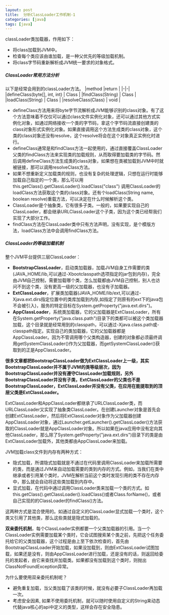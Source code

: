 ```yaml
---
layout: post
title:  分析ClassLoader工作机制-1
categories: [java]
tags: [java]
---
```


classLoader类加载器，作用如下：
- 将class加载到JVM中。
- 检查每个类应该由谁加载，是一种父优先的等级加载机制。
- 将class字节码重新解析成JVM统一要求的对象格式。
<!--more-->

##### ClassLoader常用方法分析
以下是经常会用到的classLoader方法。
|method |return         |
|-|-|
|defineClass(byte[], int, int)    | Class<?>    |
|findClass(String)                    | Class<?>    |
|loadClass(String)                   | Class<?>    |
|resolveClass(Class<?>)         | void            |

- defineClass方法用来将byte字节流解析成JVM能够识别的class对象。有了这个方法意味着不仅仅可以通过class文件实例化对象，还可以通过其他方式实例化对象，如通过网络接收一个类的字节码，拿这个字节码流直接创建类的class对象形式实例化对象。如果直接调用这个方法生成类的class对象，这个类的class对象还没有resolve，这个resolve将会在这个对象真正实例化时进行。
- defineClass通常是和findClass方法一起使用的，通过直接覆盖ClassLoader父类的findClass方法来实现类的加载规则，从而取得要加载类的字节码。然后调用defineClass方法生成类的class对象，如果想在类被加载到JVM中时就被链接，那可以调用resolveClass方法。
- 如果不想重新定义加载类的规则，也没有复杂的处理逻辑，只想在运行时能够加载自己指定的一个类，那么可以用this.getClass().getClassLoader().loadClass("class")
调用ClassLoader的loadClass方法获取这个类的class对象。还有个loadClass(String name, boolean resolve)重载方法，可以决定在什么时候解析这个类。
- ClassLoader是个抽象类，它有很多子类。一般的，如果要实现自己的ClassLoader，都会继承URLClassLoader这个子类，因为这个类已经帮我们实现了大部分工作。
- findClass方法在ClassLoader类中只有方法声明，没有实现，是个模版方法，loadClass方法中会调用findClass方法。

##### ClassLoader的等级加载机制
整个JVM平台提供三层ClassLoader：
- **BootstrapClassLoader**，启动类加载器，加载JVM自身工作需要的类(JAVA_HOME/lib,可以通过-Xbootclasspath选项指定的jar包到内存)，完全由JVM自己控制，需要加载哪个类，怎么加载都由JVM自己控制，别人也访问不到这个类，没有更高一级的父加载器，也没有子加载器。
- **ExtClassLoader**，扩展类加载器(JAVA_HOME/lib/ext,可以通过-Xjava.ext.dirs指定位置中的类库加载到内存,如指定了则原有的ext下的java包不会被引入)，服务的特定目标在System.getProperty("java.ext.dirs")。
- **AppClassLoader**，系统类加载器，它的父加载器是ExtClassLoader，所有在System.getProperty("java.class.path")目录下的类都可以被这个类加载器加载，这个目录就是经常用到的classpath，可以通过-Xjava.class.path或-classpath指定。实现自己的类加载器，它的父加载器都是AppClassLoader。因为不管调用哪个父类构造器，创建的对象都必须最终调用getSystemClassLoader()作为父加载器，而getSystemClassLoader()获取到的正是AppClassLoader。

**很多文章都把BootstrapClassLoader做为ExtClassLoader上一级，其实BootstrapClassLoader并不属于JVM的类等级层次，因为BootstrapClassLoader并没有遵守ClassLoader加载规则，另外BootstrapClassLoader并没有子类，ExtClassLoader的父类也不是BootstrapClassLoader，ExtClassLoader并没有父类，在应用在能提取到的顶层父类是ExtClassLoader。**

ExtClassLoader和AppClassLoader都继承了URLClassLoader类，而URLClassLoader又实现了抽象类ClassLoader。在创建Launcher对象是首先会创建ExtClassLoader，然后将ExtClassLoader对象作为父加载器创建AppClassLoader对象，通过Launcher.getLauncher().getClassLoader()方法获取的ClassLoader就是AppClassLoader对象。所以如果在java应用中没有定向其他ClassLoader，那么除了System.getProperty("java.ext.dirs")目录下的类是由ExtClassLoader加载外，其他类都由AppClassLoader来加载。

JVM加载class文件到内存有两种方式：
- 隐式加载，所谓隐式加载就是不通过在代码里调用ClassLoader来加载所需要的类，而是通过JVM来自动加载需要的类到内存的方式。例如，当我们在类中继承或者引用某个类时，JVM在解析当前这个类时发现引用的类不存在内存中，那么就会自动将这些类加载到内存中。
- 显式加载，在代码中通过调用ClassLoader类来加载一个类的方式。如this.getClass().getClassLoader().loadClass()或者Class.forName()，或者自己实现的的ClassLoader的findClass()方法。

这两种方式是混合使用的。如通过自定义的ClassLoader显式加载一个类时，这个类又引用了其他类，那么这些类就是隐式加载的。

**双亲委托机制**，每个ClassLoader实例都要一个父类加载器的引用。当一个ClassLoader实例需要加载某个类时，它会试图搜索某个类之前，先把这个任务委托给它的父类加载器，这个过程是由上至下依次检查的，首先由BootstrapClassLoader开始加载，如果没加载到，则由ExtClassLoader试图加载，如果还是没有，则由AppClassLoader进行加载，还是没有的话，则返回给委托的发起者，由它来查找并加载类。如果都没有加载到这个类时，则抛出ClassNotFoundException异常。

为什么要使用双亲委托机制呢？
- 避免重复加载，当父类加载了该类的时候，就没有必要子ClassLoader再加载一次。
- 考虑安全因素, 如果不使用委托机制，就可以随时使用自定义的String来动态代替java核心的api中定义的类型，这样会存在安全隐患。















